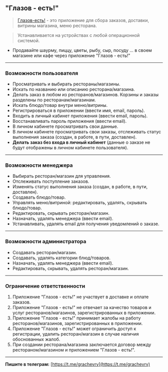 ## "Глазов - есть!"

> [Глазов-есть!](https://glazovest.ru/) - это приложение для сбора заказов, доставки, витрины магазина, меню ресторана.

> Устанавливается на устройствах с любой операционной системой.

* Продавайте шаурму, пиццу, цветы, рыбу, сыр, посуду ... в своем магазине или кафе через приложение "Глазов - есть!"
---
### Возможности пользователя

* Просматривать и выбирать рестораны/магазины.
* Искать по названию или описанию ресторана/магазина.
* Делать заказ в любом из ресторанов/магазинов. Корзины и заказы разделены по ресторанам/магазинам.
* Искать блюдо/товар внутри меню/витрины.
* Регистрироваться в приложении (ввести имя, email, пароль).
* Входить в личный кабинет приложения (ввести email, пароль).
* Восстанавливать пароль приложения (ввести email).
* В личном кабинете просматривать свои данные.
* В личном кабинете просматривать свои заказы, отслеживать статус выполнения заказа (создан, в работе, в пути, доставлен).
* **Делать заказ без входа в личный кабинет** (данные о заказе не будут отображены в личном кабинете пользователя).
---
### Возможности менеджера


* Выбирать ресторан/магазин для управления.
* Отслеживать поступление заказов.
* Изменять статус выполнения заказа (создан, в работе, в пути, доставлен).
* Создавать блюдо/товар.
* Управлять меню/витриной: редактировать, удалять, скрывать блюдо/товар.
* Редактировать, скрывать ресторан/магазин.
* Назначать, удалять менеджера (ввести email).
* Устанавливать, удалять email для получения уведомлений о заказе.
---
### Возможности администратора

* Создавать ресторан/магазин.
* Создавать, удалять категории блюд/товаров.
* Назначать, удалять менеджера (ввести email).
* Редактировать, скрывать, удалять ресторан/магазин.

---

### Ограничение ответственности

1. Приложение "Глазов - есть!" не участвует в доставке и оплате заказов.
2. Приложение "Глазов - есть!" не отвечает за качество товаров и услуг ресторанов/магазинов, зарегистрированных в приложении.
3. Приложение "Глазов - есть!" принимает жалобы на работу ресторанов/магазинов, зарегистрированных в приложении.
4. Приложение "Глазов - есть!" может ограничить доступ к регистрации, удалить ресторан/магазин в случае наличия обоснованных жалоб.
5. При создании ресторана/магазина заключается договор между рестораном/магазином и приложением "Глазов - есть!".

---

**Пишите в телеграм:** [https://t.me/grachevrv](https://t.me/grachevrv)
